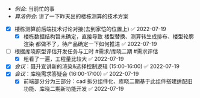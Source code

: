 - _例会_: 当前忙的事
- _算法例会_: 讲了一下昨天出的楼栋测算的技术方案
- [x] 楼栋测算前后端技术讨论对接(去到家恺的位置上) ✅ 2022-07-19
	- [x] 楼栋数据结构暂未确定，直接导致 楼型替换、测算转生成排布、楼型轮廓渲染 都做不了，待产品确定一下如何推进 ✅ 2022-07-19
- [ ] 根据库晓原型评估开发任务与工时 #需求/库晓二期 #需求评估
	- [x] 粗看了一遍，工程量比较大 ✅ 2022-07-19
- [x] _会议_：聂升宣讲新的渲染&选择控制逻辑 (15:00-16:00) ✅ 2022-07-19
- [x] _会议_：库晓需求答疑会 (16:00-17:00) ✅ 2022-07-19
	- [x] 前端部分分为三部分：cad 拆分组件化、库晓二期基于此组件搭建适配旧功能、库晓二期新功能开发 ✅ 2022-07-19